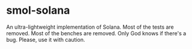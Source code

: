 # smol-solana

An ultra-lightweight implementation of Solana. Most of the tests are removed. Most of the benches are removed. Only God knows if there's a bug. Please, use it with caution.
